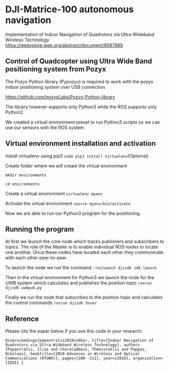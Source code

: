 # DJI-Matrice-100 autonomous navigation 
Implementation of Indoor Navigation of Quadrotors via Ultra-Wideband Wireless Technology https://ieeexplore.ieee.org/abstract/document/8587889 
## Control of Quadcopter using Ultra Wide Band positioning system from Pozyx

The Pozyx Python library (Pypozyx) is required to work with the pozyx indoor positioning system over USB connection. 

https://github.com/pozyxLabs/Pozyx-Python-library

The library however supports only Python3 while the ROS supports only Python2.  

We created a virtual environment preset to run Python3 scripts so we can use our sensors with the ROS system.

## Virtual environment installation and activation

install virtualenv using pip3 `sudo pip3 install virtualenv`(Optional)

Create folder where we will create the virtual environment

`mkdir environments`

`cd environments`

Create a virtual environment `virtualenv myenv` 

Activate the virtual environment  `source myenv/bin/activate`

Now we are able to run our Python3 program for the positioning.
##  Running the program
At first we launch the core node which tracks publishers and subscribers to topics. 
The role of the Master is to enable individual ROS nodes to locate one another.
Once these nodes have located each other they communicate with each other peer-to-peer.

To launch the node we run the command : `roslaunch djisdk sdk.launch`

Then in the virtual environment for Python3 we launch the node for the UWB system which calculates and publishes the position topic
`rosrun djisdk uwbpub.py`

Finally we run the node that subscribes to the position topic and calculates the control commands `rosrun djisdk hover`



## Reference 

Please cite the paper below if you use this code in your research:

`@inproceedings{papastratis2018indoor,
  title={Indoor Navigation of Quadrotors via Ultra-Wideband Wireless Technology},
  author={Papastratis, Ilias and Charalambous, Themistoklis and Pappas, Nikolaos},
  booktitle={2018 Advances in Wireless and Optical Communications (RTUWO)},
  pages={106--111},
  year={2018},
  organization={IEEE}
}`


